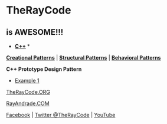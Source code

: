 # TheRayCode
## is AWESOME!!!

* **[C++](../README.md)** * 

**[Creational Patterns](../../README.md)** | **[Structural Patterns](../../Structural/README.md)** | **[Behavioral Patterns](../../Behavioral/README.md)**

**C++ Prototype Design Pattern**

 * [Example 1](https://github.com/RayAndrade/TheRayCode/tree/main/CPP/Creational/Prototype/PE1/README.md)


[TheRayCode.ORG](https://www.TheRayCode.org)

[RayAndrade.COM](https://www.RayAndrade.com)


[Facebook](https://www.facebook.com/TheRayCode/) | [Twitter @TheRayCode](https://www.twitter.com/TheRayCode/) | [YouTube](https://www.youtube.com/AndradeRay/)
